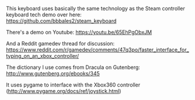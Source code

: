 This keyboard uses basically the same technology as the Steam controller keyboard tech demo over here: https://github.com/bbbales2/steam_keyboard

There's a demo on Youtube: https://youtu.be/65EhPgObxJM

And a Reddit gamedev thread for discussion: https://www.reddit.com/r/gamedev/comments/47q3po/faster_interface_for_typing_on_an_xbox_controller/

The dictionary I use comes from Dracula on Gutenberg: http://www.gutenberg.org/ebooks/345

It uses pygame to interface with the Xbox360 controller (http://www.pygame.org/docs/ref/joystick.html)
